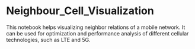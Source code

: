 # Neighbour_Cell_Visualization
 This notebook helps visualizing neighbor relations of a mobile network. It can be used for optimization and performance analysis of different cellular technologies, such as LTE and 5G.
